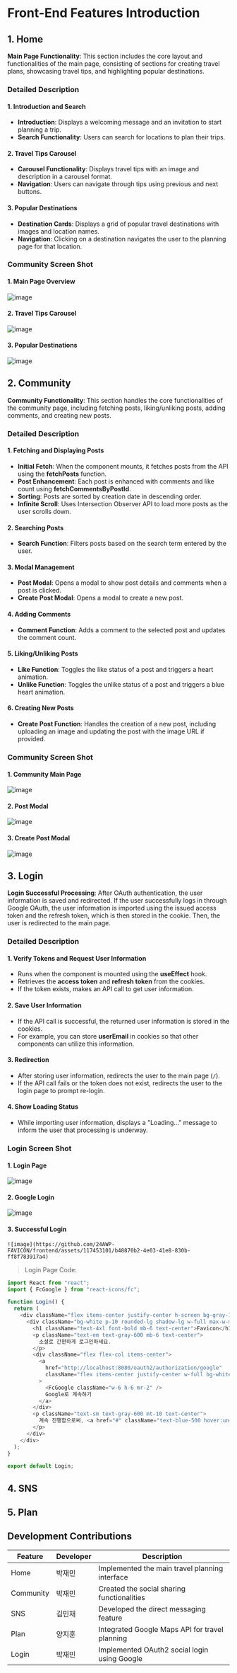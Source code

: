 # Front-End Features Introduction

## 1. Home
**Main Page Functionality**: This section includes the core layout and functionalities of the main page, consisting of sections for creating travel plans, showcasing travel tips, and highlighting popular destinations.

### Detailed Description
#### 1. Introduction and Search
- **Introduction**: Displays a welcoming message and an invitation to start planning a trip.
- **Search Functionality**: Users can search for locations to plan their trips.

#### 2. Travel Tips Carousel
- **Carousel Functionality**: Displays travel tips with an image and description in a carousel format.
- **Navigation**: Users can navigate through tips using previous and next buttons.

#### 3. Popular Destinations
- **Destination Cards**: Displays a grid of popular travel destinations with images and location names.
- **Navigation**: Clicking on a destination navigates the user to the planning page for that location.

### Community Screen Shot
#### 1. Main Page Overview
![image](https://github.com/24AWP-FAVICON/frontend/assets/117453101/1d87f60f-78c5-410c-8d86-76aa082ae7ce)
#### 2. Travel Tips Carousel
![image](https://github.com/24AWP-FAVICON/frontend/assets/117453101/f7898bfe-1db2-4385-962d-89c50ae9ef52)
#### 3. Popular Destinations
![image](https://github.com/24AWP-FAVICON/frontend/assets/117453101/5ab3d521-7d7e-4c22-b67b-b1c7bdc3d6ae)

## 2. Community
**Community Functionality**: This section handles the core functionalities of the community page, including fetching posts, liking/unliking posts, adding comments, and creating new posts.

### Detailed Description

#### 1. Fetching and Displaying Posts
- **Initial Fetch**: When the component mounts, it fetches posts from the API using the **fetchPosts** function.
- **Post Enhancement**: Each post is enhanced with comments and like count using **fetchCommentsByPostId**.
- **Sorting**: Posts are sorted by creation date in descending order.
- **Infinite Scroll**: Uses Intersection Observer API to load more posts as the user scrolls down.

#### 2. Searching Posts
- **Search Function**: Filters posts based on the search term entered by the user.

#### 3. Modal Management
- **Post Modal**: Opens a modal to show post details and comments when a post is clicked.
- **Create Post Modal**: Opens a modal to create a new post.

#### 4. Adding Comments
- **Comment Function**: Adds a comment to the selected post and updates the comment count.

#### 5. Liking/Unliking Posts
- **Like Function**: Toggles the like status of a post and triggers a heart animation.
- **Unlike Function**: Toggles the unlike status of a post and triggers a blue heart animation.

#### 6. Creating New Posts
- **Create Post Function**: Handles the creation of a new post, including uploading an image and updating the post with the image URL if provided.

### Community Screen Shot
#### 1. Community Main Page
  ![image](https://github.com/24AWP-FAVICON/frontend/assets/117453101/ba329f84-a433-4d7a-8e25-54b207b951d4)
#### 2. Post Modal
![image](https://github.com/24AWP-FAVICON/frontend/assets/117453101/d536cbd7-b877-415d-a4b1-c92dfcebc2bb)
#### 3. Create Post Modal
![image](https://github.com/24AWP-FAVICON/frontend/assets/117453101/da8e63b8-8805-4042-81e7-9d9d519c0350)

## 3. Login
**Login Successful Processing**: After OAuth authentication, the user information is saved and redirected. If the user successfully logs in through Google OAuth, the user information is imported using the issued access token and the refresh token, which is then stored in the cookie. Then, the user is redirected to the main page.

### Detailed Description

#### 1. Verify Tokens and Request User Information
- Runs when the component is mounted using the **useEffect** hook.
- Retrieves the **access token** and **refresh token** from the cookies.
- If the token exists, makes an API call to get user information.

#### 2. Save User Information
- If the API call is successful, the returned user information is stored in the cookies.
- For example, you can store **userEmail** in cookies so that other components can utilize this information.

#### 3. Redirection
- After storing user information, redirects the user to the main page (`/`).
- If the API call fails or the token does not exist, redirects the user to the login page to prompt re-login.

#### 4. Show Loading Status
- While importing user information, displays a "Loading..." message to inform the user that processing is underway.

### Login Screen Shot
#### 1. Login Page
   ![image](https://github.com/24AWP-FAVICON/frontend/assets/117453101/65aec526-4297-4f47-adf1-5fac7bd686be)
#### 2. Google Login
   ![image](https://github.com/24AWP-FAVICON/frontend/assets/117453101/90b3d234-2e58-4e43-af40-3e5f3a739be8)
#### 3. Successful Login
    ![image](https://github.com/24AWP-FAVICON/frontend/assets/117453101/b48870b2-4e03-41e8-830b-ff8f783917a4)

> Login Page Code:
```javascript
import React from "react";
import { FcGoogle } from "react-icons/fc";

function Login() {
  return (
    <div className="flex items-center justify-center h-screen bg-gray-100">
      <div className="bg-white p-10 rounded-lg shadow-lg w-full max-w-md">
        <h1 className="text-4xl font-bold mb-6 text-center">Favicon</h1>
        <p className="text-em text-gray-600 mb-6 text-center">
          소셜로 간편하게 로그인하세요.
        </p>
        <div className="flex flex-col items-center">
          <a
            href="http://localhost:8080/oauth2/authorization/google"
            className="flex items-center justify-center w-full bg-white text-gray-600 font-semibold py-2 px-4 border border-gray-300 rounded-lg shadow-sm hover:bg-gray-100 transition duration-150"
          >
            <FcGoogle className="w-6 h-6 mr-2" />
            Google로 계속하기
          </a>
        </div>
        <p className="text-sm text-gray-600 mt-10 text-center">
          계속 진행함으로써, <a href="#" className="text-blue-500 hover:underline">이용 약관</a> 및 <a href="#" className="text-blue-500 hover:underline">개인정보 처리방침</a>에 동의합니다.
        </p>
      </div>
    </div>
  );
}

export default Login;
```

## 4. SNS


## 5. Plan


## Development Contributions

| Feature   | Developer   | Description                                      |
|-----------|-------------|--------------------------------------------------|
| Home      | 박재민 | Implemented the main travel planning interface   |
| Community | 박재민 | Created the social sharing functionalities       |
| SNS       | 김민재 | Developed the direct messaging feature           |
| Plan      | 양지훈 | Integrated Google Maps API for travel planning   |
| Login     | 박재민 | Implemented OAuth2 social login using Google     |

